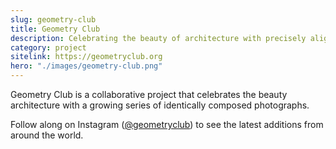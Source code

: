 ```yaml
---
slug: geometry-club
title: Geometry Club
description: Celebrating the beauty of architecture with precisely aligned photographs from around the world.
category: project
sitelink: https://geometryclub.org
hero: "./images/geometry-club.png"
---
```

<p>Geometry Club is a collaborative project that celebrates the beauty architecture with a growing series of identically composed photographs.</p>
<p>Follow along on Instagram (<a href="https://instagram.com/geometryclub">@geometryclub</a>) to see the latest additions from around the world.</p>